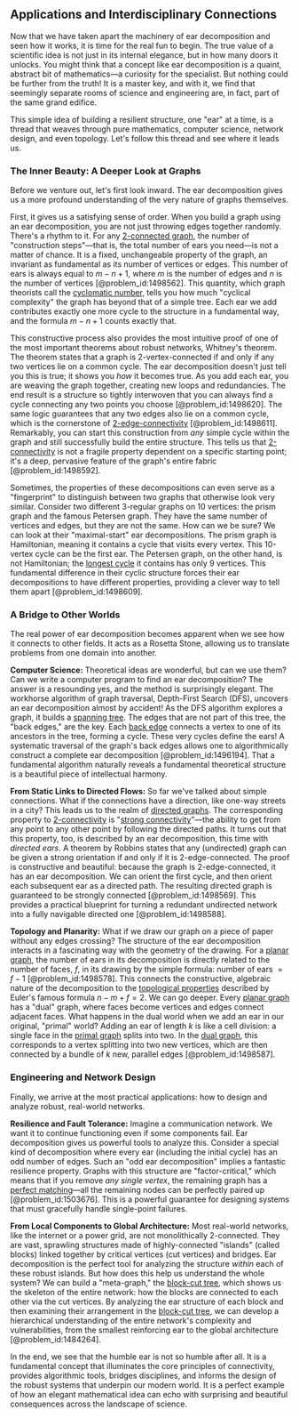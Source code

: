 ## Applications and Interdisciplinary Connections

Now that we have taken apart the machinery of ear decomposition and seen how it works, it is time for the real fun to begin. The true value of a scientific idea is not just in its internal elegance, but in how many doors it unlocks. You might think that a concept like ear decomposition is a quaint, abstract bit of mathematics—a curiosity for the specialist. But nothing could be further from the truth! It is a master key, and with it, we find that seemingly separate rooms of science and engineering are, in fact, part of the same grand edifice.

This simple idea of building a resilient structure, one "ear" at a time, is a thread that weaves through pure mathematics, computer science, network design, and even topology. Let's follow this thread and see where it leads us.

### The Inner Beauty: A Deeper Look at Graphs

Before we venture out, let's first look inward. The ear decomposition gives us a more profound understanding of the very nature of graphs themselves.

First, it gives us a satisfying sense of order. When you build a graph using an ear decomposition, you are not just throwing edges together randomly. There's a rhythm to it. For any [2-connected graph](@article_id:265161), the number of "construction steps"—that is, the total number of ears you need—is not a matter of chance. It is a fixed, unchangeable property of the graph, an invariant as fundamental as its number of vertices or edges. This number of ears is always equal to $m - n + 1$, where $m$ is the number of edges and $n$ is the number of vertices [@problem_id:1498562]. This quantity, which graph theorists call the [cyclomatic number](@article_id:266641), tells you how much "cyclical complexity" the graph has beyond that of a simple tree. Each ear we add contributes exactly one more cycle to the structure in a fundamental way, and the formula $m-n+1$ counts exactly that.

This constructive process also provides the most intuitive proof of one of the most important theorems about robust networks, Whitney's theorem. The theorem states that a graph is 2-vertex-connected if and only if any two vertices lie on a common cycle. The ear decomposition doesn't just tell you this is true; it shows you *how* it becomes true. As you add each ear, you are weaving the graph together, creating new loops and redundancies. The end result is a structure so tightly interwoven that you can always find a cycle connecting any two points you choose [@problem_id:1498620]. The same logic guarantees that any two edges also lie on a common cycle, which is the cornerstone of [2-edge-connectivity](@article_id:634038) [@problem_id:1498611]. Remarkably, you can start this construction from *any* simple cycle within the graph and still successfully build the entire structure. This tells us that [2-connectivity](@article_id:274919) is not a fragile property dependent on a specific starting point; it's a deep, pervasive feature of the graph's entire fabric [@problem_id:1498592].

Sometimes, the properties of these decompositions can even serve as a "fingerprint" to distinguish between two graphs that otherwise look very similar. Consider two different 3-regular graphs on 10 vertices: the prism graph and the famous Petersen graph. They have the same number of vertices and edges, but they are not the same. How can we be sure? We can look at their "maximal-start" ear decompositions. The prism graph is Hamiltonian, meaning it contains a cycle that visits every vertex. This 10-vertex cycle can be the first ear. The Petersen graph, on the other hand, is not Hamiltonian; the [longest cycle](@article_id:262037) it contains has only 9 vertices. This fundamental difference in their cyclic structure forces their ear decompositions to have different properties, providing a clever way to tell them apart [@problem_id:1498609].

### A Bridge to Other Worlds

The real power of ear decomposition becomes apparent when we see how it connects to other fields. It acts as a Rosetta Stone, allowing us to translate problems from one domain into another.

**Computer Science:** Theoretical ideas are wonderful, but can we use them? Can we write a computer program to find an ear decomposition? The answer is a resounding yes, and the method is surprisingly elegant. The workhorse algorithm of graph traversal, Depth-First Search (DFS), uncovers an ear decomposition almost by accident! As the DFS algorithm explores a graph, it builds a [spanning tree](@article_id:262111). The edges that are not part of this tree, the "back edges," are the key. Each [back edge](@article_id:260095) connects a vertex to one of its ancestors in the tree, forming a cycle. These very cycles define the ears! A systematic traversal of the graph's back edges allows one to algorithmically construct a complete ear decomposition [@problem_id:1496194]. That a fundamental algorithm naturally reveals a fundamental theoretical structure is a beautiful piece of intellectual harmony.

**From Static Links to Directed Flows:** So far we've talked about simple connections. What if the connections have a direction, like one-way streets in a city? This leads us to the realm of [directed graphs](@article_id:271816). The corresponding property to [2-connectivity](@article_id:274919) is "[strong connectivity](@article_id:272052)"—the ability to get from any point to any other point by following the directed paths. It turns out that this property, too, is described by an ear decomposition, this time with *directed ears*. A theorem by Robbins states that any (undirected) graph can be given a strong orientation if and only if it is 2-edge-connected. The proof is constructive and beautiful: because the graph is 2-edge-connected, it has an ear decomposition. We can orient the first cycle, and then orient each subsequent ear as a directed path. The resulting directed graph is guaranteed to be strongly connected [@problem_id:1498569]. This provides a practical blueprint for turning a redundant undirected network into a fully navigable directed one [@problem_id:1498588].

**Topology and Planarity:** What if we draw our graph on a piece of paper without any edges crossing? The structure of the ear decomposition interacts in a fascinating way with the geometry of the drawing. For a [planar graph](@article_id:269143), the number of ears in its decomposition is directly related to the number of faces, $f$, in its drawing by the simple formula: number of ears $= f-1$ [@problem_id:1498578]. This connects the constructive, algebraic nature of the decomposition to the [topological properties](@article_id:154172) described by Euler's famous formula $n-m+f=2$. We can go deeper. Every [planar graph](@article_id:269143) has a "dual" graph, where faces become vertices and edges connect adjacent faces. What happens in the dual world when we add an ear in our original, "primal" world? Adding an ear of length $k$ is like a cell division: a single face in the [primal graph](@article_id:262424) splits into two. In the [dual graph](@article_id:266781), this corresponds to a vertex splitting into two new vertices, which are then connected by a bundle of $k$ new, parallel edges [@problem_id:1498587].

### Engineering and Network Design

Finally, we arrive at the most practical applications: how to design and analyze robust, real-world networks.

**Resilience and Fault Tolerance:** Imagine a communication network. We want it to continue functioning even if some components fail. Ear decomposition gives us powerful tools to analyze this. Consider a special kind of decomposition where every ear (including the initial cycle) has an odd number of edges. Such an "odd ear decomposition" implies a fantastic resilience property. Graphs with this structure are "factor-critical," which means that if you remove *any single vertex*, the remaining graph has a [perfect matching](@article_id:273422)—all the remaining nodes can be perfectly paired up [@problem_id:1503676]. This is a powerful guarantee for designing systems that must gracefully handle single-point failures.

**From Local Components to Global Architecture:** Most real-world networks, like the internet or a power grid, are not monolithically 2-connected. They are vast, sprawling structures made of highly-connected "islands" (called blocks) linked together by critical vertices (cut vertices) and bridges. Ear decomposition is the perfect tool for analyzing the structure *within* each of these robust islands. But how does this help us understand the whole system? We can build a "meta-graph," the [block-cut tree](@article_id:267350), which shows us the skeleton of the entire network: how the blocks are connected to each other via the cut vertices. By analyzing the ear structure of each block and then examining their arrangement in the [block-cut tree](@article_id:267350), we can develop a hierarchical understanding of the entire network's complexity and vulnerabilities, from the smallest reinforcing ear to the global architecture [@problem_id:1484264].

In the end, we see that the humble ear is not so humble after all. It is a fundamental concept that illuminates the core principles of connectivity, provides algorithmic tools, bridges disciplines, and informs the design of the robust systems that underpin our modern world. It is a perfect example of how an elegant mathematical idea can echo with surprising and beautiful consequences across the landscape of science.